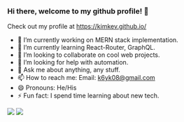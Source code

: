 ### Hi there, welcome to my github profile! 👋

<!--
**kimkev/kimkev** is a ✨ _special_ ✨ repository because its `README.md` (this file) appears on your GitHub profile.
-->

Check out my profile at https://kimkev.github.io/

- 🔭 I’m currently working on MERN stack implementation.
- 🌱 I’m currently learning React-Router, GraphQL.
- 👯 I’m looking to collaborate on cool web projects.
- 🤔 I’m looking for help with automation.
- 💬 Ask me about anything, any stuff.
- 📫 How to reach me: Email: k6yk08@gmail.com
- 😄 Pronouns: He/His
- ⚡ Fun fact: I spend time learning about new tech.

<img src="https://github-readme-stats.vercel.app/api?username=kimkev&&show_icons=true&count_private=true&theme=radical">

<img src="https://github-readme-stats.vercel.app/api/top-langs/?username=kimkev&layout=compact">
